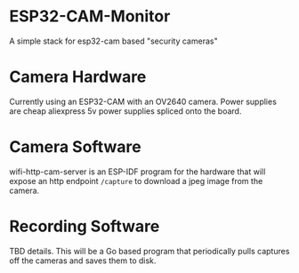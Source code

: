 # ESP32-CAM-Monitor
A simple stack for esp32-cam based "security cameras"

# Camera Hardware

Currently using an ESP32-CAM with an OV2640 camera. Power supplies are cheap aliexpress 5v power supplies spliced onto the board.

# Camera Software

wifi-http-cam-server is an ESP-IDF program for the hardware that will expose an http endpoint `/capture` to download a jpeg image from the camera.

# Recording Software

TBD details. This will be a Go based program that periodically pulls captures off the cameras and saves them to disk.